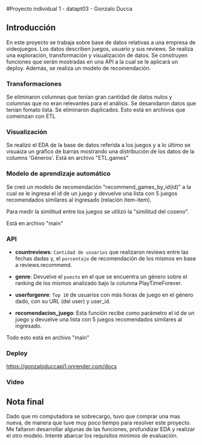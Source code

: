 
#Proyecto individual 1 - datapt03 - Gonzalo Ducca

## Introducción

En este proyecto se trabaja sobre base de datos relativas a una empresa de videojuegos. Los datos describen juegos, usuario y sus reviews. Se realiza una exploración, transformación y visualización de datos. Se construyen funciones que serán mostradas en una API a la cual se le aplicará un deploy. Además, se realiza un modelo de recomendación. 

### Transformaciones

Se eliminaron columnas que tenían gran cantidad de datos nulos y columnas que no eran relevantes para el análisis. Se desanidaron datos que tenían fomato lista. Se eliminaron duplicados. 
Esto está en archivos que comeinzan con ETL

### Visualización

Se realizó el EDA de la base de datos referida a los juegos y a lo último se visuaiza un gráfico de barras mostrando una distribución de los datos de la columns 'Géneros'.
Está en archivo "ETL.games"

### Modelo de aprendizaje automático

Se creó un modelo de recomendación "recommend_games_by_id(id)" a la cual se le ingresa el id de un juego y devuelve una lista con 5 juegos recomendados similares al ingresado (relación item-item).

Para medir la similitud entre los juegos se utilizó la "similitud del coseno". 

Está en archivo "main"

### API

* **countreviews**: `Cantidad de usuarios` que realizaron reviews entre las fechas dadas y, el `porcentaje` de recomendación de los mismos en base a reviews.recommend.

* **genre**: Devuelve el `puesto` en el que se encuentra un género sobre el ranking de los mismos analizado bajo la columna PlayTimeForever.

* **userforgenre**:
    `Top 10` de usuarios con más horas de juego en el género dado, con su URL (del user) y user_id.

* **recomendacion_juego**: Esta función recibe como parámetro el id de un juego y devuelve una lista con 5 juegos recomendados similares al ingresado.

Todo esto está en archivo "main"

### Deploy
https://gonzaloduccapi1.onrender.com/docs

### Video


## Nota final
Dado que mi computadora se sobrecargo, tuvo que comprar una mas nueva, de manera que tuve muy poco tiempo para resolver este proyecto. Me faltaron desarrollar algunas de las funciones, profundizar EDA y realizar el otro modelo. Intente abarcar los requisitos minimos de evaluación.